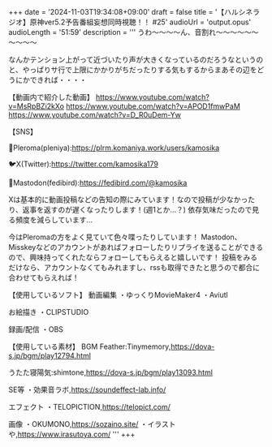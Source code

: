 +++
date = '2024-11-03T19:34:08+09:00'
draft = false
title = '【ハルシネラジオ】原神ver5.2予告番組妄想同時視聴！！ #25'
audioUrl = 'output.opus'
audioLength = '51:59'
description = '''
うわ～～～～ん、音割れ～～～～～～～～～～

なんかテンション上がって近づいたり声が大きくなっているのだろうなというのと、やっぱりサ行で上限にかかりがちだったりする気もするからまあその辺をどうにかできれば・・・・

【動画内で紹介した動画】
https://www.youtube.com/watch?v=MsRpBZi2kXo
https://www.youtube.com/watch?v=APOD1fmwPaM
https://www.youtube.com/watch?v=D_R0uDem-Yw

【SNS】

🪻Pleroma(pleniya):https://plrm.komaniya.work/users/kamosika

🐦X(Twitter):https://twitter.com/kamosika179 

🐘Mastodon(fedibird):https://fedibird.com/@kamosika

Xは基本的に動画投稿などの告知の際にみています！なので投稿が少なかったり、返事を返すのが遅くなったりします！(週1とか…？)
依存気味だったので見る頻度を減らしています…

今はPleromaの方をよく見ていて色々喋ったりしています！
Mastodon、Misskeyなどのアカウントがあればフォローしたりリプライを送ることができるので、興味持ってくれたならフォローしてもらえると嬉しいです！
投稿をみるだけなら、アカウントなくてもみれますし、rssも取得できたと思うので都合に合わせてもらえれば！

【使用しているソフト】
動画編集
・ゆっくりMovieMaker4
・Aviutl

お絵描き
・CLIPSTUDIO

録画/配信
・OBS

【使用している素材】
BGM
Feather:Tinymemory,https://dova-s.jp/bgm/play12794.html

うたた寝陽気:shimtone,https://dova-s.jp/bgm/play13093.html

SE等
・効果音ラボ,https://soundeffect-lab.info/

エフェクト
・TELOPICTION,https://telopict.com/

画像
・OKUMONO,https://sozaino.site/
・イラストや,https://www.irasutoya.com/
'''
+++


